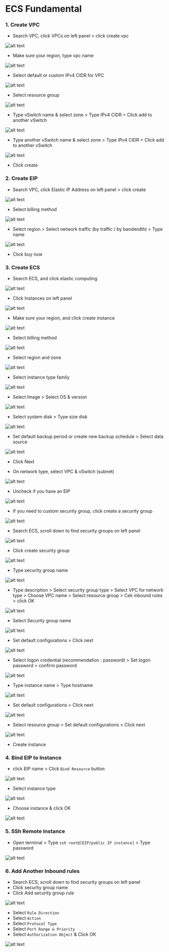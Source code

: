 # ECS Fundamental

### 1. Create VPC

- Search VPC, click VPCs on left panel > click create vpc

![alt text](image-10.png)

- Make sure your region, type vpc name

![alt text](image-11.png)

- Select default or custom IPv4 CIDR for VPC

![alt text](image-12.png)

- Select resource group

![alt text](image-13.png)

- Type vSwitch name & select zone > Type IPv4 CIDR > Click add to another vSwitch

![alt text](image-14.png)

- Type another vSwitch name & select zone > Type IPv4 CIDR > Click add to another vSwitch

![alt text](image-15.png)

- Click create

### 2. Create EIP

- Search VPC, click Elastic IP Address on left panel > click create

![alt text](image-17.png)

- Select billing method

![alt text](image-18.png)

- Select region > Select network traffic (by traffic / by bandwidth) > Type name

![alt text](image-19.png)

- Click buy now

### 3. Create ECS

- Search ECS, and click elastic computing

![alt text](image.png)

- Click Instances on left panel

![alt text](image-1.png)

- Make sure your region, and click create instance

![alt text](image-2.png)

- Select billing method

![alt text](image-3.png)

- Select region and zone

![alt text](image-4.png)

- Select instance type family

![alt text](image-5.png)

- Select Image > Select OS & version

![alt text](image-6.png)

- Select system disk > Type size disk

![alt text](image-7.png)

- Set default backup period or create new backup schedule > Select data source

![alt text](image-8.png)

- Click Next

- On network type, select VPC & vSwitch (subnet)

![alt text](image-9.png)

- Uncheck if you have an EIP

![alt text](image-16.png)

- If you need to custom security group, click create a security group

![alt text](image-20.png)

- Search ECS, scroll down to find security groups on left panel

![alt text](image-21.png)

- Click create security group

![alt text](image-22.png)

- Type security group name

![alt text](image-23.png)

- Type description > Select security group type > Select VPC for network type > Choose VPC name > Select resource group > Cek inbound rules > click OK

![alt text](image-24.png)

- Select Security group name

![alt text](image-25.png)

- Set default configurations > Click next

![alt text](image-26.png)

- Select logon credential (recommendation : password) > Set logon password > confirm password

![alt text](image-27.png)

- Type instance name > Type hostname

![alt text](image-28.png)

- Set default configurations > Click next

![alt text](image-29.png)

- Select resource group > Set default configurations > Click next

![alt text](image-30.png)

- Create instance

### 4. Bind EIP to Instance

- click EIP name > Click `Bind Resource` button

![alt text](image-31.png)

- Select instance type

![alt text](image-32.png)

- Choose instance & click OK

![alt text](image-33.png)

### 5. SSh Remote Instance

- Open terminal > Type `ssh root@[EIP/public IP instance]` > Type password

![alt text](image-34.png)

### 6. Add Another Inbound rules

- Search ECS, scroll down to find security groups on left panel
- Click security group name
- Click Add security group rule

![alt text](image-35.png)

- Select `Rule Direction`
- Select `Action`
- Select `Protocol Type`
- Select `Port Range & Priority`
- Select `Authorization Object` & Click OK

![alt text](image-36.png)
